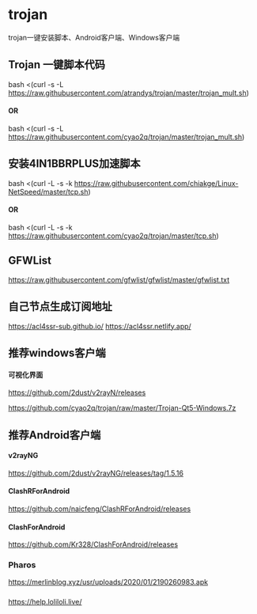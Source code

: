 # trojan
trojan一键安装脚本、Android客户端、Windows客户端

## Trojan 一键脚本代码
bash <(curl -s -L https://raw.githubusercontent.com/atrandys/trojan/master/trojan_mult.sh)
#### OR
bash <(curl -s -L https://raw.githubusercontent.com/cyao2q/trojan/master/trojan_mult.sh)

## 安装4IN1BBRPLUS加速脚本
bash <(curl -L -s -k https://raw.githubusercontent.com/chiakge/Linux-NetSpeed/master/tcp.sh)
#### OR
bash <(curl -L -s -k https://raw.githubusercontent.com/cyao2q/trojan/master/tcp.sh)

## GFWList
https://raw.githubusercontent.com/gfwlist/gfwlist/master/gfwlist.txt

## 自己节点生成订阅地址
https://acl4ssr-sub.github.io/
https://acl4ssr.netlify.app/

## 推荐windows客户端
#### 可视化界面
https://github.com/2dust/v2rayN/releases

https://github.com/cyao2q/trojan/raw/master/Trojan-Qt5-Windows.7z

## 推荐Android客户端
#### v2rayNG
https://github.com/2dust/v2rayNG/releases/tag/1.5.16
#### ClashRForAndroid
https://github.com/naicfeng/ClashRForAndroid/releases
#### ClashForAndroid
https://github.com/Kr328/ClashForAndroid/releases
### Pharos
https://merlinblog.xyz/usr/uploads/2020/01/2190260983.apk

### 
https://help.loliloli.live/
